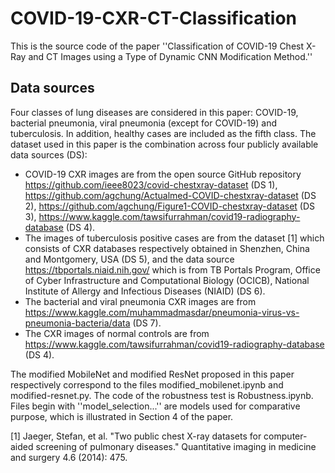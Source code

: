# COVID-19-CXR-CT-Classification

This is the source code of the  paper ''Classification of COVID-19 Chest X-Ray and CT Images using a Type of Dynamic CNN Modification Method.''

## Data sources
Four classes of lung diseases are considered in this paper: COVID-19, bacterial pneumonia, viral pneumonia (except for COVID-19) and tuberculosis. In addition, healthy cases are included as the fifth class. The dataset used in this paper is the combination across four publicly available data sources  (DS):

- COVID-19 CXR images are from the open source GitHub repository https://github.com/ieee8023/covid-chestxray-dataset (DS 1), https://github.com/agchung/Actualmed-COVID-chestxray-dataset (DS 2), https://github.com/agchung/Figure1-COVID-chestxray-dataset (DS  3), https://www.kaggle.com/tawsifurrahman/covid19-radiography-database  (DS 4). 
- The images of tuberculosis positive cases are from the dataset [1] which consists of CXR databases respectively obtained in Shenzhen, China and Montgomery, USA (DS 5), and the data source https://tbportals.niaid.nih.gov/ which is from TB Portals Program, Office of Cyber Infrastructure and Computational Biology (OCICB), National Institute of Allergy and Infectious Diseases (NIAID) (DS 6).
- The bacterial and viral pneumonia CXR images are from https://www.kaggle.com/muhammadmasdar/pneumonia-virus-vs-pneumonia-bacteria/data (DS 7).
- The CXR images of normal controls are from https://www.kaggle.com/tawsifurrahman/covid19-radiography-database (DS 4).

The modified MobileNet and modified ResNet proposed in this paper respectively correspond to the files modified_mobilenet.ipynb and  modified-resnet.py. The code of the  robustness test is Robustness.ipynb. Files begin with ''model_selection...'' are models  used for comparative purpose, which is illustrated in  Section 4 of the paper.


[1]  Jaeger, Stefan, et al. "Two public chest X-ray datasets for computer-aided screening of pulmonary diseases." Quantitative imaging in medicine and surgery 4.6 (2014): 475.
